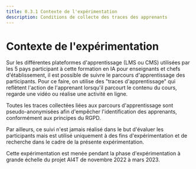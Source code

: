 ```yaml
---
title: 0.3.1 Contexte de l'expérimentation
description: Conditions de collecte des traces des apprenants
---
```

# Contexte de l'expérimentation
Sur les différentes plateformes d'apprentissage (LMS ou CMS) utilisées par les 5 pays participant à cette formation en IA pour enseignants et chefs d'établissement, il est possible de suivre le parcours d'apprentissage des participants. Pour ce faire, on utilise des "traces d'apprentissage" qui reflètent l'action de l'apprenant lorsqu'il parcourt le contenu du cours, regarde une vidéo ou réalise une activité en ligne.

Toutes les traces collectées liées aux parcours d'apprentissage sont pseudo-anonymisées afin d'empêcher l'identification des apprenants, conformément aux principes du RGPD.

Par ailleurs, ce suivi n'est jamais réalisé dans le but d'évaluer les participants mais est utilisé uniquement à des fins d'expérimentation et de recherche dans le cadre de la présente expérimentation.

Cette expérimentation est menée pendant la phase d'expérimentation à grande échelle du projet AI4T de novembre 2022 à mars 2023.
